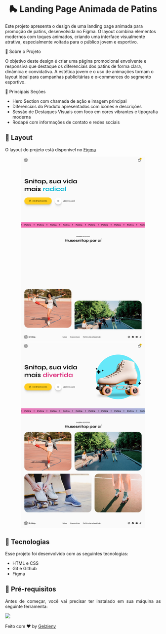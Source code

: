 <strong><h1 align="center">🛼 Landing Page Animada de Patins</h1></strong>

Este projeto apresenta o design de uma landing page animada para promoção de patins, desenvolvida no Figma. O layout combina elementos modernos com toques animados, criando uma interface visualmente atrativa, especialmente voltada para o público jovem e esportivo.

📌 Sobre o Projeto

O objetivo deste design é criar uma página promocional envolvente e responsiva que destaque os diferenciais dos patins de forma clara, dinâmica e convidativa. A estética jovem e o uso de animações tornam o layout ideal para campanhas publicitárias e e-commerces do segmento esportivo.

🧩 Principais Seções
- Hero Section com chamada de ação e imagem principal
- Diferenciais do Produto apresentados com ícones e descrições
- Sessão de Destaques Visuais com foco em cores vibrantes e tipografia moderna
- Rodapé com informações de contato e redes sociais

## 🎨 Layout

O layout do projeto está disponível no [Figma](https://www.figma.com/design/NtRdvpWIfbmZtVmU0yFwqE/LP-de-patins-animada--Community-?node-id=915-685&t=ruuDo5FY9SeyD0MU-0)

<p align="center">
  <img alt="" src=".github/img/prototipo_animado.png" width="400">  
  <img alt="" src=".github/img/layout_desktop.png" width="400">  
</p>

## 🚀 Tecnologias

Esse projeto foi desenvolvido com as seguintes tecnologias:

- HTML e CSS
- Git e Github
- Figma

## 🚀 Pré-requisitos

<p align="justify">Antes de começar, você vai precisar ter instalado em sua máquina as seguinte ferramenta:</p>

<a href="https://skillicons.dev">
  <img src="https://skillicons.dev/icons?i=vscode,figma,git" />
</a>


Feito com ♥ by [Gelzieny](https://gelzieny-portfolio.vercel.app/)

